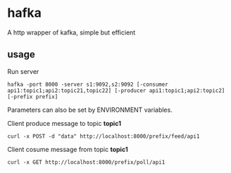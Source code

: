 # hafka

A http wrapper of kafka, simple but efficient

## usage

Run server
```shell
hafka -port 8000 -server s1:9092,s2:9092 [-consumer api1:topic1;api2:topic21,topic22] [-producer api1:topic1;api2:topic2] [-prefix prefix]
```
Parameters can also be set by ENVIRONMENT variables.

Client produce message to topic **topic1**
```shell
curl -x POST -d "data" http://localhost:8000/prefix/feed/api1 
```

Client cosume message from topic **topic1**
```shell
curl -x GET http://localhost:8000/prefix/poll/api1 
```



